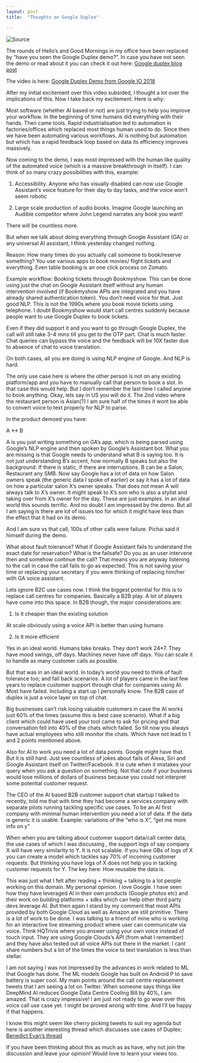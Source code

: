 ```yaml
---
layout: post
title:  "Thoughts on Google Duplex"

---
```


![Source](https://1.bp.blogspot.com/-WdgRuOg6lwc/WvEZTDLYg_I/AAAAAAAACsM/QNLSl4Yid9wKij_2KNpCRiXjiyeptu9vgCLcBGAs/s1600/rnn_big.png)

The rounds of Hello’s and Good Mornings in my office have been replaced by “have you seen the Google Duplex demo?”. In case you have not seen the demo or read about it you can check it out here: [Google duplex blog post](https://ai.googleblog.com/2018/05/duplex-ai-system-for-natural-conversation.html)

The video is here: [Google Duplex Demo from Google IO 2018](https://www.youtube.com/watch?v=bd1mEm2Fy08)

After my initial excitement over this video subsided, I thought a lot over the implications of this. Now I take back my excitement. Here is why:

Most software (whether AI based or not) are just trying to help you improve your workflow. In the beginning of time humans did everything with their hands. Then came tools. Rapid industrialisation led to automation in factories/offices which replaced most things human used to do. Since then we have been automating various workflows. AI is nothing but automation but which has a rapid feedback loop based on data its efficiency improves massively.

Now coming to the demo, I was most impressed with the human like quality of the automated voice (which is a massive breakthrough in itself). I can think of so many crazy possibilities with this, example:

1) Accessibility. Anyone who has visually disabled can now use Google Assistant’s voice feature for their day to day tasks, and the voice won’t seem robotic

2) Large scale production of audio books. Imagine Google launching an Audible competitor where John Legend narrates any book you want!

There will be countless more.

But when we talk about doing everything through Google Assistant (GA) or any universal AI assistant, I think yesterday changed nothing.

Reason: How many times do you actually call someone to book/reserve something? You use various apps to book movies/ flight tickets and everything. Even table booking is an one click process on Zomato.

Example workflow: Booking tickets through Bookmyshow. This can be done using just the chat on Google Assistant itself without any human intervention involved (if Bookmyshow APIs are integrated and you have already shared authentication token). You don’t need voice for that. Just good NLP. This is not the 1990s where you book movie tickets using telephone. I doubt Bookmyshow would start call centres suddenly because people want to use Google Duplex to book tickets.

Even if they did support it and you want to go through Google Duplex, the call will still take 3–4 mins till you get to the OTP part. Chat is much faster. Chat queries can bypass the voice and the feedback will be 10X faster due to absence of chat to voice translation.

On both cases, all you are doing is using NLP engine of Google. And NLP is hard.

The only use case here is where the other person is not on any existing platform/app and you have to manually call that person to book a slot. In that case this would help. But I don’t remember the last time I called anyone to book anything. Okay, lets say in US you will do it. The 2nd video where the restaurant person is Asian(?) I am sure half of the times it wont be able to convert voice to text properly for NLP to parse.

In the product demoed you have:

A <-> B

A is you just writing something on GA’s app, which is being parsed using Google’s NLP engine and then spoken by Google’s Assistant bot. What you are missing is that Google needs to understand what B is saying too. It is not just understanding B’s accent, how normally B speaks but also the background. If there is static, if there are interruptions. B can be a Salon, Restaurant any SMB. Now say Google has a lot of data on how Salon owners speak (the generic data I spoke of earlier) or say it has a lot of data on how a particular salon X’s owner speaks. That does not mean A will always talk to X’s owner. It might speak to X’s son who is also a stylist and taking over from X’s owner for the day. These are just examples. In an ideal world this sounds terrific. And no doubt I am impressed by the demo. But all I am saying is there are lot of issues too for which it might have less than the effect that it had on its demo.

And I am sure vs that call, 100s of other calls were failure. Pichai said it himself during the demo.

What about fault tolerance? What if Google Assistant fails to understand the exact date for reservation? What is the failsafe? Do you as an user intervene then and somehow continue the call? That means you are anyway listening to the call in case the call fails to go as expected. This is not saving your time or replacing your secretary if you were thinking of replacing him/her with GA voice assistant.

Lets ignore B2C use cases now. I think the biggest potential for this is to replace call centres for companies. Basically a B2B play. A lot of players have come into this space. In B2B though, the major considerations are:

1. Is it cheaper than the existing solution

At scale obviously using a voice API is better than using humans

2. Is it more efficient

Yes in an ideal world. Humans take breaks. They don’t work 24*7. They have mood swings, off days. Machines never have off days. You can scale it to handle as many customer calls as possible.

But that was in an ideal world. In today’s world you need to think of fault tolerance too; and fall back scenarios. A lot of players came in the last few years to replace customer support through chat for companies using AI. Most have failed. Including a start up I personally know. The B2B case of duplex is just a voice layer on top of chat.

Big businesses can’t risk losing valuable customers in case the AI works just 60% of the times (assume this is best case scenario). What if a big client which could have used your tool came to ask for pricing and that conversation fell into 40% of the chats which failed. So till now you always have actual employees who still monitor the chats. Which have not lead to 1 and 2 points mentioned above.

Also for AI to work you need a lot of data points. Google might have that. But it is still hard. Just see countless of jokes about fails of Alexa, Siri and Google Assistant itself on Twitter/Facebook. It is cute when it mistakes your query when you ask a question on something. Not that cute if your business would lose millions of dollars of business because you could not interpret some potential customer request.

The CEO of the AI based B2B customer support chat startup I talked to recently, told me that with time they had become a services company with separate pilots running tackling specific use cases. To be an AI first company with minimal human intervention you need a lot of data. If the data is generic it is usable. Example: variations of the “who is X”, “get me more info on y”

When when you are talking about customer support data/call center data, the use cases of which I was discussing , the support logs of say company X will have very similarity to Y. It is not scalable. If you have GBs of logs of X you can create a model which tackles say 70% of incoming customer requests. But thinking you have logs of X does not help you in tacking customer requests for Y. The key here: How reusable the data is.

This was just what I felt after reading + thinking + talking to a lot people working on this domain. My personal opinion. I love Google. I have seen how they have leveraged AI in their own products (Google photos etc) and their work on building platforms + sdks which can help other third party devs leverage AI. But then again I stand by my comment that most APIs provided by both Google Cloud as well as Amazon are still primitive. There is a lot of work to be done. I was talking to a friend of mine who is working for an interactive live streaming product where user can communicate via voice. Think HQTrivia where you answer using your own voice instead of touch input. They are using Google Clouds’s API (from what I remember) and they have also tested out all voice APIs out there in the market. I cant share numbers but a lot of the times the voice to text translation is less than stellar.

I am not saying I was not impressed by the advances in work related to ML that Google has done. The ML models Google has built on Android P to save battery is super cool. My main points around the call centre replacement tweets that I am seeing a lot on Twitter. When someone says things like DeepMind AI reduces Google Data Centre Cooling Bill by 40%, I am amazed. That is crazy impressive! I am just not ready to go wow over this voice call use case yet. I might be proved wrong with time. And I’ll be happy if that happens.

I know this might seem like cherry picking tweets to suit my agenda but here is another interesting thread which discusses use cases of Duplex: [Benedict Evan’s thread](https://twitter.com/BenedictEvans/status/994249765490589697?s=19)

If you have been thinking about this as much as as have, why not join the discussion and leave your opinion! Would love to learn your views too.
